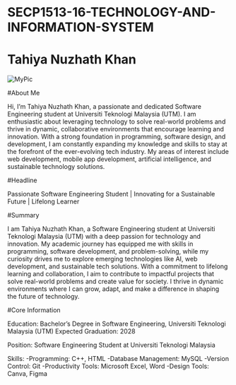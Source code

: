 # SECP1513-16-TECHNOLOGY-AND-INFORMATION-SYSTEM
# Tahiya Nuzhath Khan

![MyPic](https://github.com/user-attachments/assets/eb1096cf-d18e-4450-b077-b10709250433)



#About Me

Hi, I’m Tahiya Nuzhath Khan, a passionate and dedicated Software Engineering student at Universiti Teknologi Malaysia (UTM). I am enthusiastic about leveraging technology to solve real-world problems and thrive in dynamic, collaborative environments that encourage learning and innovation.
With a strong foundation in programming, software design, and development, I am constantly expanding my knowledge and skills to stay at the forefront of the ever-evolving tech industry. My areas of interest include web development, mobile app development, artificial intelligence, and sustainable technology solutions.


#Headline

Passionate Software Engineering Student | Innovating for a Sustainable Future | Lifelong Learner


#Summary

I am Tahiya Nuzhath Khan, a Software Engineering student at Universiti Teknologi Malaysia (UTM) with a deep passion for technology and innovation. My academic journey has equipped me with skills in programming, software development, and problem-solving, while my curiosity drives me to explore emerging technologies like AI, web development, and sustainable tech solutions.
With a commitment to lifelong learning and collaboration, I aim to contribute to impactful projects that solve real-world problems and create value for society. I thrive in dynamic environments where I can grow, adapt, and make a difference in shaping the future of technology.


#Core Information

Education:
Bachelor’s Degree in Software Engineering, Universiti Teknologi Malaysia (UTM)
Expected Graduation: 2028


Position:
Software Engineering Student at Universiti Teknologi Malaysia


Skills:
-Programming: C++, HTML
-Database Management: MySQL
-Version Control: Git
-Productivity Tools: Microsoft Excel, Word
-Design Tools: Canva, Figma
